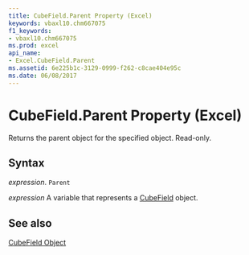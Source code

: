 ```yaml
---
title: CubeField.Parent Property (Excel)
keywords: vbaxl10.chm667075
f1_keywords:
- vbaxl10.chm667075
ms.prod: excel
api_name:
- Excel.CubeField.Parent
ms.assetid: 6e225b1c-3129-0999-f262-c8cae404e95c
ms.date: 06/08/2017
---
```



# CubeField.Parent Property (Excel)

Returns the parent object for the specified object. Read-only.


## Syntax

 _expression_. `Parent`

 _expression_ A variable that represents a [CubeField](./Excel.CubeField.md) object.


## See also


[CubeField Object](Excel.CubeField.md)

